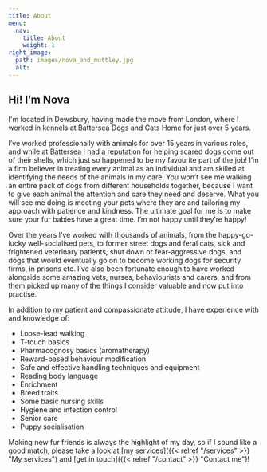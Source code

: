 ```yaml
---
title: About
menu:
  nav:
    title: About
    weight: 1
right_image:
  path: images/nova_and_muttley.jpg
  alt:
---
```


## Hi! I’m Nova

I'm located in Dewsbury, having made the move from London, where I worked in
kennels at Battersea Dogs and Cats Home for just over 5 years.

I’ve worked professionally with animals for over 15 years in various roles, and
while at Battersea I had a reputation for helping scared dogs come out of their
shells, which just so happened to be my favourite part of the job! I’m a firm
believer in treating every animal as an individual and am skilled at identifying
the needs of the animals in my care. You won’t see me walking an entire pack of
dogs from different households together, because I want to give each animal the
attention and care they need and deserve. What you will see me doing is meeting
your pets where they are and tailoring my approach with patience and kindness.
The ultimate goal for me is to make sure your fur babies have a great time. I’m
not happy until they’re happy!

Over the years I’ve worked with thousands of animals, from the happy-go-lucky
well-socialised pets, to former street dogs and feral cats, sick and frightened
veterinary patients, shut down or fear-aggressive dogs, and dogs that would
eventually go on to become working dogs for security firms, in prisons etc. I’ve
also been fortunate enough to have worked alongside some amazing vets, nurses,
behaviourists and carers, and from them picked up many of the things I consider
valuable and now put into practise.

In addition to my patient and compassionate attitude, I have experience with and
knowledge of:

- Loose-lead walking
- T-touch basics
- Pharmacognosy basics (aromatherapy)
- Reward-based behaviour modification
- Safe and effective handling techniques and equipment
- Reading body language
- Enrichment
- Breed traits
- Some basic nursing skills
- Hygiene and infection control
- Senior care
- Puppy socialisation

Making new fur friends is always the highlight of my day, so if I sound like a
good match, please take a look at [my services]({{< relref "/services" >}}
"My services") and [get in touch]({{< relref "/contact" >}} "Contact me")!
